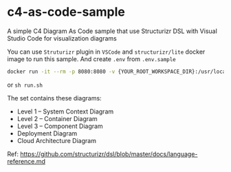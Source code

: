 # c4-as-code-sample

A simple C4 Diagram As Code sample that use Structurizr DSL with Visual Studio Code for visualization diagrams

You can use `Struturizr` plugin in `VSCode` and `structurizr/lite` docker image to run this sample. And create `.env` from `.env.sample`

```bash
docker run -it --rm -p 8080:8080 -v {YOUR_ROOT_WORKSPACE_DIR}:/usr/local/structurizr --env-file .env structurizr/lite
```

or
`sh run.sh`

The set contains these diagrams:

- Level 1 – System Context Diagram
- Level 2 – Container Diagram
- Level 3 – Component Diagram
- Deployment Diagram
- Cloud Architecture Diagram

Ref: https://github.com/structurizr/dsl/blob/master/docs/language-reference.md
